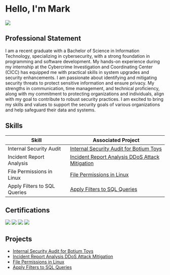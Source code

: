 # Hello, I'm Mark
<a href="https://www.linkedin.com/in/mark-lopez-7a7818269/"><img src="https://img.shields.io/badge/-LinkedIn-0072b1?&style=for-the-badge&logo=linkedin&logoColor=white" /></a>

## Professional Statement
I am a recent graduate with a Bachelor of Science in Information Technology, specializing in cybersecurity, with a strong foundation in programming and software development. My hands-on experience during my internship at the Cybercrime Investigation and Coordinating Center (CICC) has equipped me with practical skills in system upgrades and security enhancements. I am passionate about identifying and mitigating security threats to protect sensitive information and ensure privacy. My strengths in communication, time management, and technical proficiency, along with my commitment to protecting organizations and individuals, align with my goal to contribute to robust security practices. I am excited to bring my skills and values to support the security goals of various organizations and help safeguard their data and systems.

## Skills

| Skill                                         | Associated Project         |
|-----------------------------------------------|----------------------------|
| Internal Security Audit                       | <a href="https://github.com/coachlopezm/Internal-Security-Audit-for-Botium-Toys/tree/main">Internal Security Audit for Botium Toys </a>|
| Incident Report Analysis                      | <a href="https://github.com/coachlopezm/Incident-Report-Analysis-DDoS-Attack-Mitigation/tree/main">Incident Report Analysis DDoS Attack Mitigation </a>|
| File Permissions in Linux                     | <a href="https://github.com/coachlopezm/File-Permissions-in-Linux">File Permissions in Linux </a>|
| Apply Filters to SQL Queries                  | <a href="https://github.com/coachlopezm/Apply-Filters-to-SQL-Queries">Apply Filters to SQL Queries </a>|

## Certifications
<div>
<img src="https://img.shields.io/badge/-Foundations%20of%20Cybersecurity-0056b3?&style=for-the-badge&logo=Coursera&logoColor=white)](https://www.coursera.org/specializations/foundations-cybersecurity" />
<img src="https://img.shields.io/badge/-Play%20It%20Safe:%20Manage%20Security%20Risks-0056b3?&style=for-the-badge&logo=Coursera&logoColor=white)](https://www.coursera.org/learn/manage-security-risks" />
<img src="https://img.shields.io/badge/-Connect%20and%20Protect:%20Networks%20and%20Network%20Security-0056b3?&style=for-the-badge&logo=Coursera&logoColor=white)](https://www.coursera.org/learn/connect-protect-networks-security" />
<img src="https://img.shields.io/badge/-Tools%20of%20the%20Trade:%20Linux%20and%20SQL-0056b3?&style=for-the-badge&logo=Coursera&logoColor=white)](https://www.coursera.org/learn/linux-and-sql" />
</div>

## Projects
- <a href="https://github.com/coachlopezm/Internal-Security-Audit-for-Botium-Toys/tree/main">Internal Security Audit for Botium Toys </a>
- <a href="https://github.com/coachlopezm/Incident-Report-Analysis-DDoS-Attack-Mitigation/tree/main">Incident Report Analysis DDoS Attack Mitigation </a>
- <a href="https://github.com/coachlopezm/File-Permissions-in-Linux">File Permissions in Linux </a>
- <a href="https://github.com/coachlopezm/Apply-Filters-to-SQL-Queries">Apply Filters to SQL Queries </a>
